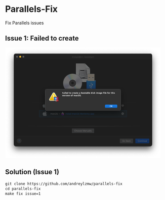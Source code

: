 # Parallels-Fix
Fix Parallels issues

## Issue 1: Failed to create
<img src="./issue1.png" width="800">

## Solution (Issue 1)
```
git clone https://github.com/andreylzmw/parallels-fix
cd parallels-fix
make fix issue=1
```